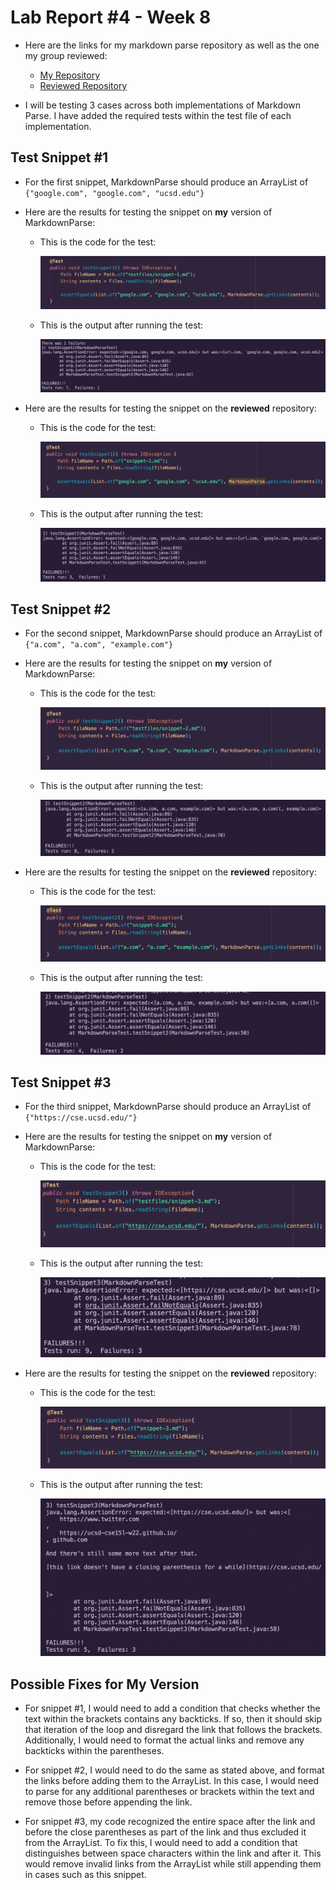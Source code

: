 # Lab Report #4 - Week 8 

* Here are the links for my markdown parse repository as well as the one my group reviewed:
    * [My Repository](https://github.com/molit123/markdown-parse)
    * [Reviewed Repository](https://github.com/yi113/markdown-parse) 

* I will be testing 3 cases across both implementations of Markdown Parse. I have added the required tests within the test file of each implementation.

## Test Snippet #1

* For the first snippet, MarkdownParse should produce an ArrayList of `{"google.com", "google.com", "ucsd.edu"}`

* Here are the results for testing the snippet on **my** version of MarkdownParse: 

    * This is the code for the test: 

        ![Mine](lab-4-images/mine1.png)

    * This is the output after running the test: 

        ![My Test](lab-4-images/mine_out1.png)

* Here are the results for testing the snippet on the **reviewed** repository: 

    * This is the code for the test: 

        ![Other](lab-4-images/other1.png)

    * This is the output after running the test: 

        ![Other output](lab-4-images/other_out1.png)

## Test Snippet #2

* For the second snippet, MarkdownParse should produce an ArrayList of `{"a.com", "a.com", "example.com"}`

* Here are the results for testing the snippet on **my** version of MarkdownParse:

    * This is the code for the test: 

        ![Mine](lab-4-images/mine2.png)

    * This is the output after running the test: 

        ![My Test](lab-4-images/mine_out2.png)

* Here are the results for testing the snippet on the **reviewed** repository: 

    * This is the code for the test: 

        ![Other](lab-4-images/other2.png)

    * This is the output after running the test: 

        ![Other output](lab-4-images/other_out2.png)

## Test Snippet #3

* For the third snippet, MarkdownParse should produce an ArrayList of `{"https://cse.ucsd.edu/"}`

* Here are the results for testing the snippet on **my** version of MarkdownParse:

    * This is the code for the test: 

        ![Mine](lab-4-images/mine3.png)

    * This is the output after running the test: 

        ![My Test](lab-4-images/mine_out3.png)

* Here are the results for testing the snippet on the **reviewed** repository: 

    * This is the code for the test: 

        ![Other](lab-4-images/other3.png)

    * This is the output after running the test: 

        ![Other output](lab-4-images/other_out3.png)

## Possible Fixes for My Version

* For snippet #1, I would need to add a condition that checks whether the text within the brackets contains any backticks. If so, then it should skip that iteration of the loop and disregard the link that follows the brackets. Additionally, I would need to format the actual links and remove any backticks within the parentheses.

* For snippet #2, I would need to do the same as stated above, and format the links before adding them to the ArrayList. In this case, I would need to parse for any additional parentheses or brackets within the text and remove those before appending the link.

* For snippet #3, my code recognized the entire space after the link and before the close parentheses as part of the link and thus excluded it from the ArrayList. To fix this, I would need to add a condition that distinguishes between space characters within the link and after it. This would remove invalid links from the ArrayList while still appending them in cases such as this snippet.